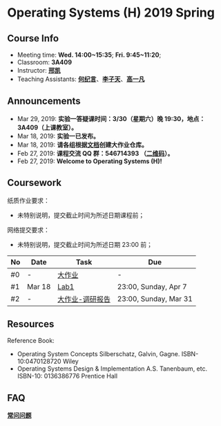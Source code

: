 # Operating Systems (H) 2019 Spring

## Course Info

- Meeting time: **Wed. 14:00~15:35**; **Fri. 9:45~11:20**;
- Classroom: **3A409**
- Instructor: [**邢凯**](mailto:kxing@ustc.edu.cn)
- Teaching Assistants: [**何纪言**](mailto:hejiyan@mail.ustc.edu.cn)、[**李子天**](mailto:lizitian@mail.ustc.edu.cn)、[**高一凡**](mailto:os@yfgao.com)

## Announcements

- Mar 29, 2019: **实验一答疑课时间：3/30（星期六）晚 19:30，地点：3A409（上课教室）。**
- Mar 18, 2019: **实验一已发布。**
- Mar 18, 2019: **请各组根据[文档](./x)创建大作业仓库。**
- Feb 27, 2019: **课程交流 QQ 群：546714393 （[二维码](images/QQ.jpg)）。**
- Feb 27, 2019: **Welcome to Operating Systems (H)!**

## Coursework

纸质作业要求：
- 未特别说明，提交截止时间为所述日期课程前；

网络提交要求：

- 未特别说明，提交截止时间为所述日期 23:00 前；

| No   | Date   | Task         | Due          |
| ---- | ------ | ------------ | ------------ |
| #0   | - | [大作业](./x/) | - |
| #1   | Mar 18 | [Lab1](./1/) | 23:00, Sunday, Apr 7 |
| #2   | - | [大作业-调研报告](./x/) | 23:00, Sunday, Mar 31 |

## Resources

Reference Book:

- Operating System Concepts Silberschatz, Galvin, Gagne. ISBN-10:0470128720 Wiley
- Operating Systems Design & Implementation A.S. Tanenbaum, etc. ISBN-10: 0136386776 Prentice Hall

## FAQ

[**常问问题**](./faq)
